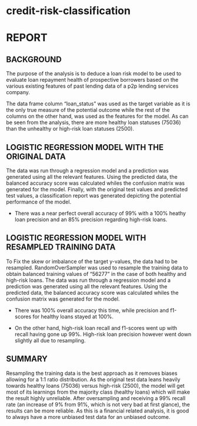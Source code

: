 # credit-risk-classification


# REPORT

## BACKGROUND

The purpose of the analysis is to deduce a loan risk model to be used to evaluate loan repayment health of prospective borrowers based on the various existing features of past lending data of a p2p lending services company.

The data frame column “loan_status” was used as the target variable as it is the only true measure of the potential outcome while the rest of the columns on the other hand, was used as the features for the model. As can be seen from the analysis, there are more healthy loan statuses (75036) than the unhealthy or high-risk loan statuses (2500).

## LOGISTIC REGRESSION MODEL WITH THE ORIGINAL DATA

The data was run through a regression model and a prediction was generated using all the relevant features. Using the predicted data, the balanced accuracy score was calculated whiles the confusion matrix was generated for the model. Finally, with the original test values and predicted test values, a classification report was generated depicting the potential performance of the model.

- There was a near perfect overall accuracy of 99% with a 100% heathy loan precision and an 85% precision regarding high-risk loans.

## LOGISTIC REGRESSION MODEL WITH RESAMPLED TRAINING DATA

To Fix the skew or imbalance of the target y-values, the data had to be resampled. RandomOverSampler was used to resample the training data to obtain balanced training values of “56277” in the case of both healthy and high-risk loans. The data was run through a regression model and a prediction was generated using all the relevant features. Using the predicted data, the balanced accuracy score was calculated whiles the confusion matrix was generated for the model.

- There was 100% overall accuracy this time, while precision and f1-scores for healthy loans stayed at 100%.

- On the other hand, high-risk loan recall and f1-scores went up with recall having gone up 99%. High-risk loan precision however went down slightly all due to resampling.

## SUMMARY

Resampling the training data is the best approach as it removes biases allowing for a 1:1 ratio distribution. As the original test data leans heavily towards healthy loans (75036) versus high-risk (2500), the model will get most of its learnings from the majority class (healthy loans) which will make the result highly unreliable. After oversampling and receiving a 99% recall rate (an increase of 9% from 91%, which is not very bad at first glance), the results can be more reliable. As this is a financial related analysis, it is good to always have a more unbiased test data for an unbiased outcome.